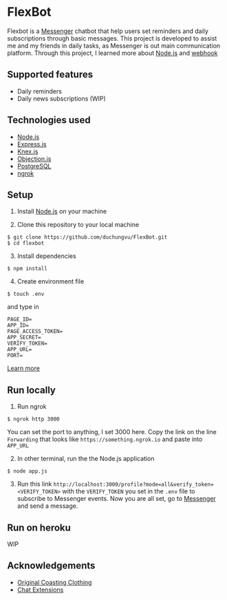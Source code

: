 # FlexBot

Flexbot is a [Messenger](https://www.messenger.com/) chatbot that help users set reminders and daily subscriptions through basic messages. This project is developed to assist me and my friends in daily tasks, as Messenger is out main communication platform. Through this project, I learned more about [Node.js](https://nodejs.org/en/) and [webhook](https://developers.facebook.com/docs/messenger-platform/webhook/)

## Supported features
- Daily reminders
- Daily news subscriptions (WIP)

## Technologies used
- [Node.js](https://nodejs.org/en/)
- [Express.js](https://expressjs.com/)
- [Knex.js](https://knexjs.org/)
- [Objection.js](https://vincit.github.io/objection.js/)
- [PostgreSQL](https://knexjs.org/)
- [ngrok](https://ngrok.com/)

## Setup
1. Install [Node.js](https://nodejs.org/en/download/) on your machine

2. Clone this repository to your local machine
```
$ git clone https://github.com/duchungvu/FlexBot.git
$ cd flexbot
```

3. Install dependencies
```
$ npm install
```

4. Create environment file
```
$ touch .env
```
and type in
```
PAGE_ID=
APP_ID=
PAGE_ACCESS_TOKEN=
APP_SECRET=
VERIFY_TOKEN=
APP_URL=
PORT=
```
[Learn more](https://developers.facebook.com/docs/messenger-platform/getting-started/app-setup)


## Run locally
1. Run ngrok
```
$ ngrok http 3000
```
You can set the port to anything, I set 3000 here. Copy the link on the line `Forwarding` that looks like `https://something.ngrok.io` and paste into `APP_URL`

2. In other terminal, run the the Node.js application
```
$ node app.js
```

3. Run this link `http://localhost:3000/profile?mode=all&verify_token=<VERIFY_TOKEN>` with the `VERIFY_TOKEN` you set in the `.env` file to subscribe to Messenger events. Now you are all set, go to [Messenger](https://www.messenger.com/) and send a message.

## Run on heroku

WIP


## Acknowledgements
- [Original Coasting Clothing](https://github.com/fbsamples/original-coast-clothing)
- [Chat Extensions](https://github.com/fbsamples/messenger-bot-samples/tree/master/chat-extensions)
